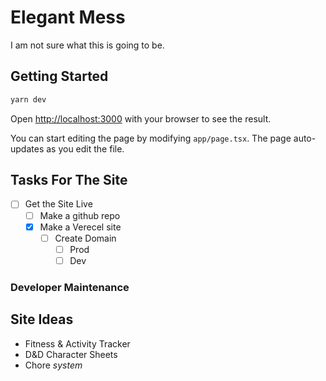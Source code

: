 # Elegant Mess

I am not sure what this is going to be.

## Getting Started

```bash
yarn dev
```

Open [http://localhost:3000](http://localhost:3000) with your browser to see the
result.

You can start editing the page by modifying `app/page.tsx`. The page auto-updates
as you edit the file.

## Tasks For The Site

- [ ] Get the Site Live
  - [ ] Make a github repo
  - [x] Make a Verecel site
    - [ ] Create Domain
      - [ ] Prod
      - [ ] Dev

### Developer Maintenance

## Site Ideas

- Fitness & Activity Tracker
- D&D Character Sheets
- Chore _system_
